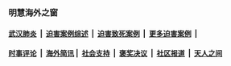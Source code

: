 
### 明慧海外之窗

####  [武汉肺炎](indexes/365.md?t=01110400) &nbsp;|&nbsp;  [迫害案例综述](indexes/328.md?t=01110400) &nbsp;|&nbsp; [迫害致死案例](indexes/277.md?t=01110400)  &nbsp;|&nbsp; [更多迫害案例](indexes/81.md?t=01110400)  &nbsp;|&nbsp; 
####  [时事评论](indexes/251.md?t=01110400) &nbsp;|&nbsp; [海外简讯](indexes/245.md?t=01110400)&nbsp;|&nbsp;  [社会支持](indexes/140.md?t=01110400) &nbsp;|&nbsp; [褒奖决议](indexes/282.md?t=01110400) &nbsp;|&nbsp; [社区报道](indexes/91.md?t=01110400)  &nbsp;|&nbsp; [天人之间](indexes/78.md?t=01110400) 

